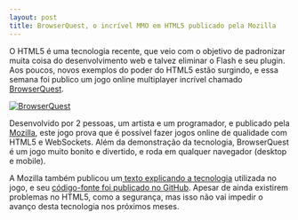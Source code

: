 ```yaml
---
layout: post
title: BrowserQuest, o incrível MMO em HTML5 publicado pela Mozilla
---
```


O HTML5 é uma tecnologia recente, que veio com o objetivo de padronizar muita coisa do desenvolvimento web e talvez eliminar o Flash e seu plugin. Aos poucos, novos exemplos do poder do HTML5 estão surgindo, e essa semana foi publico um jogo online multiplayer incrível chamado [BrowserQuest](http://browserquest.mozilla.org/ "BrowserQuest").

[![](http://gamedeveloper.com.br/blog/wp-content/uploads/2012/03/browserquest.jpg "BrowserQuest")](http://browserquest.mozilla.org/)

Desenvolvido por 2 pessoas, um artista e um programador, e publicado pela [Mozilla](http://www.mozilla.org/ "Mozilla"), este jogo prova que é possível fazer jogos online de qualidade com HTML5 e WebSockets. Além da demonstração da tecnologia, BrowserQuest é um jogo muito bonito e divertido, e roda em qualquer navegador (desktop e mobile).

A Mozilla também publicou um[ texto explicando a tecnologia](http://hacks.mozilla.org/2012/03/browserquest/ "Tecnologia do BrowserQuest") utilizada no jogo, e seu [código-fonte foi publicado no GitHub](https://github.com/mozilla/BrowserQuest "BrowserQuest - GitHub"). Apesar de ainda existirem problemas no HTML5, como a segurança, mas isso não vai impedir o avanço desta tecnologia nos próximos meses.
